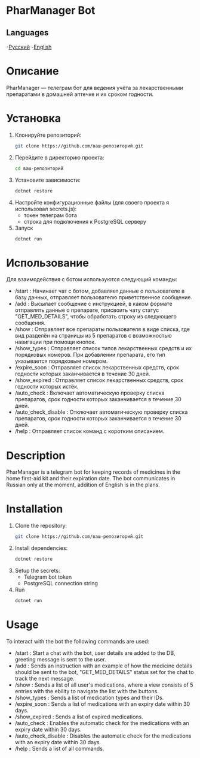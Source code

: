 # **PharManager Bot**

## Languages
-[Русский](#описание)
-[English](#description)

# Описание

PharManager — телеграм бот для ведения учёта за лекарственными препаратами в домашней аптечке и их сроком годности.

# Установка

1. Клонируйте репозиторий:
    ```bash
    git clone https://github.com/ваш-репозиторий.git
    ```
2. Перейдите в директорию проекта:
    ```bash
    cd ваш-репозиторий
    ```
3. Установите зависимости:
    ```bash
    dotnet restore
    ```
4. Настройте конфигурационные файлы (для своего проекта я использовал secrets.js):
   - токен телеграм бота
   - строка для подключения к PostgreSQL серверу
5. Запуск
   ```bash
   dotnet run
   ```
  
# Использование

Для взаимодействия с ботом используются следующий команды:
  - /start :
    Начинает чат с ботом, добавляет данные о пользователе в базу данных, отправляет пользователю приветственное сообщение.
  - /add :
    Высылает сообщение с инструкцией, в каком формате отправлять данные о препарате, присвоить чату статус "GET_MED_DETAILS", чтобы обработать строку из следующего сообщения.
  - /show :
    Отправляет все препараты пользователя в виде списка, где вид разделён на страницы из 5 препаратов с возможностью навигации при помощи кнопок.
  - /show_types :
    Отправляет список типов лекарственных средств и их порядковых номеров. При добавлении препарата, его тип указывается порядковым номером.
  - /expire_soon :
    Отправляет список лекарственных средств, срок годности которых заканчивается в течение 30 дней.
  - /show_expired :
    Отправляет список лекарственных средств, срок годности которых истёк.
  - /auto_check :
    Включает автоматическую проверку списка препаратов, срок годности которых заканчивается в течение 30 дней.
  - /auto_check_disable :
    Отключает автоматическую проверку списка препаратов, срок годности которых заканчивается в течение 30 дней.
  - /help :
    Отправляет список команд с коротким описанием.

# Description

PharManager is a telegram bot for keeping records of medicines in the home first-aid kit and their expiration date.
The bot communicates in Russian only at the moment, addition of English is in the plans.

# Installation

1. Clone the repository:
    ```bash
    git clone https://github.com/ваш-репозиторий.git
    ```
2. Install dependencies:
    ```bash
    dotnet restore
    ```
3. Setup the secrets:
   - Telegram bot token
   - PostgreSQL connection string
4. Run
   ```bash
   dotnet run
   ```
  
# Usage

To interact with the bot the following commands are used:
  - /start :
    Start a chat with the bot, user details are added to the DB, greeting message is sent to the user.
  - /add :
    Sends an instruction with an example of how the medicine details should be sent to the bot, "GET_MED_DETAILS" status set for the chat to track the next message.
  - /show :
    Sends a list of all user's medications, where a view consists of 5 entries with the ebility to navigate the list with the buttons.
  - /show_types :
    Sends a list of medication types and their IDs. 
  - /expire_soon :
    Sends a list of medications with an expiry date within 30 days.
  - /show_expired :
    Sends a list of expired medications.
  - /auto_check :
    Enables the automatic check for the medications with an expiry date within 30 days.
  - /auto_check_disable :
    Disables the automatic check for the medications with an expiry date within 30 days.
  - /help :
    Sends a list of all commands.
